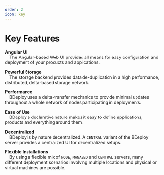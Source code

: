 ```yaml
---
order: 2
icon: key
---
```


# Key Features

**Angular UI**  
&emsp;The Angular-based Web UI provides all means for easy configuration and deployment of your products and applications.

**Powerful Storage**  
&emsp;The storage backend provides data de-duplication in a high performance, distributed, delta-based storage network.

**Performance**  
&emsp;BDeploy uses a delta-transfer mechanics to provide minimal updates throughout a whole network of nodes participating in deployments.

**Ease of Use**  
&emsp;BDeploy's declarative nature makes it easy to define applications, products and everything around them.

**Decentralized**  
&emsp;BDeploy is by nature decentralized. A `CENTRAL` variant of the BDeploy server provides a centralized UI for decentralized setups.

**Flexible Installations**  
&emsp;By using a flexible mix of `NODE`, `MANAGED` and `CENTRAL` servers, many different deployment scenarios involving multiple locations and physical or virtual machines are possible.
